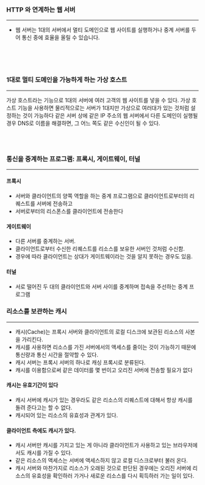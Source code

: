 ### HTTP 와 연계하는 웹 서버

---

- 웹 서버는 1대의 서버에서 멀티 도메인으로 웹 사이트를 실행하거나 중계 서버를 두어 통신 중에 효율을 올릴 수 있습니다.

<br>
<br>
<br>

### 1대로 멀티 도메인을 가능하게 하는 가상 호스트

---

가상 호스트라는 기능으로 1대의 서버에 여러 고객의 웹 사이트를 넣을 수 있다.
가상 호스트 기능을 사용하면 물리적으로는 서버가 1대지만 가상으로 여러대가 있는 것처럼 설정하는 것이 가능하다
같은 서버 상에 같은 IP 주소의 웹 서버에서 다른 도메인이 실행될 경우 DNS로 이름을 해결하면, 그 어느 쪽도 같은 수신인이 될 수 있다.

<br>
<br>

### 통신을 중계하는 프로그램: 프록시, 게이트웨이, 터널

---

#### 프록시

- 서버와 클라이언트의 양쪽 역할을 하는 중계 프로그램으로 클라이언트로부터의 리퀘스트를 서버에 전송하고
- 서버로부터의 리스폰스를 클라이언트에 전송한다

#### 게이트웨이

- 다른 서버를 중계하는 서버.
- 클라이언트로부터 수신한 리퀘스트를 리소스를 보유한 서버인 것처럼 수신함.
- 경우에 따라 클라이언트는 상대가 게이트웨이라는 것을 알지 못하는 경우도 있음.

#### 터널

- 서로 떨어진 두 대의 클라이언트와 서버 사이를 중계하며 접속을 주선하는 중계 프로그램


### 리소스를 보관하는 캐시

---

- 캐시(Cache)는 프록시 서버와 클라이언트의 로컬 디스크에 보관된 리소스의 사본을 가리킨다.
- 캐시를 사용하면 리소스를 가진 서버에서의 액세스를 줄이는 것이 가능하기 때문에 통신량과 통신 시간을 절약할 수 있다.
- 캐시 서버는 프록시 서버의 하나로 캐싱 프록시로 분류된다.
- 캐시를 이용함으로써 같은 데이터를 몇 번이고 오리진 서버에 전송할 필요가 없다

#### 캐시는 유효기간이 있다

- 캐시 서버에 캐시가 있는 경우라도 같은 리소스의 리퀘스트에 대해서 항상 캐시를 돌려 준다고는 할 수 없다.
- 캐시되어 있는 리소스의 유효성과 관계가 있다.

#### 클라이언트 측에도 캐시가 있다.

- 캐시 서버만 캐시를 가지고 있는 게 아니라 클라이언트가 사용하고 있는 브라우저에서도 캐시를 가질 수 있다.
- 같은 리소스의 액세스는 서버에 액세스하지 않고 로컬 디스크로부터 불러 온다.
- 캐시 서버와 마찬가지로 리소스가 오래된 것으로 판단된 경우에는 오리진 서버에 리소스의 유효성을 확인하러 가거나 새로운 리소스를 다시 획득하러 가는 일이 있다.